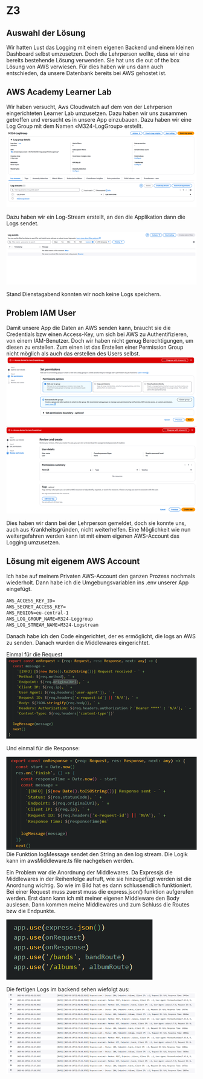 # Z3

## Auswahl der Lösung

Wir hatten Lust das Logging mit einem eigenen Backend und einem kleinen Dashboard selbst umzusetzen. Doch die Lehrperson wollte, dass wir eine bereits bestehende Lösung verwenden. Sie hat uns die out of the box Lösung von AWS verwiesen. Für dies haben wir uns dann auch entschieden, da unsere Datenbank bereits bei AWS gehostet ist.

## AWS Academy Learner Lab

Wir haben versucht, Aws Cloudwatch auf dem von der Lehrperson eingerichteten Learner Lab umzusetzen. Dazu haben wir uns zusammen getroffen und versucht es in unsere App einzubauen. Dazu haben wir eine Log Group mit dem Namen «M324-LogGroup» erstellt.
![LogGroup](/assets/img/LogGroup.png)

Dazu haben wir ein Log-Stream erstellt, an den die Applikation dann die Logs sendet.

![LogGroup](/assets/img/log-stream.png)

Stand Dienstagabend konnten wir noch keine Logs speichern.

## Problem IAM User

Damit unsere App die Daten an AWS senden kann, braucht sie die Credentials bzw einen Access-Key, um sich bei AWS zu Authentifizieren, von einem IAM-Benutzer. Doch wir haben nicht genug Berechtigungen, um diesen zu erstellen. Zum einen ist das Erstellen einer Permission Group nicht möglich als auch das erstellen des Users selbst.
![LogGroup](/assets/img/error1.png)
![LogGroup](/assets/img/error2.png)

Dies haben wir dann bei der Lehrperson gemeldet, doch sie konnte uns, auch aus Krankheitsgründen, nicht weiterhelfen. Eine Möglichkeit wie nun weitergefahren werden kann ist mit einem eigenen AWS-Account das Logging umzusetzen.

## Lösung mit eigenem AWS Account

Ich habe auf meinem Privaten AWS-Account den ganzen Prozess nochmals wiederholt. Dann habe ich die Umgebungsvariablen ins .env unserer App eingefügt.

```.env
AWS_ACCESS_KEY_ID=
AWS_SECRET_ACCESS_KEY=
AWS_REGION=eu-central-1
AWS_LOG_GROUP_NAME=M324-Loggroup
AWS_LOG_STREAM_NAME=M324-Logstream
```

Danach habe ich den Code eingerichtet, der es ermöglicht, die logs an AWS zu senden. Danach wurden die Middlewares eingerichtet.

Einmal für die Request
![LogGroup](/assets/img/request-code.png)

Und einmal für die Response:

![LogGroup](/assets/img/response-code.png)
Die Funktion logMessage sendet den String an den log stream. Die Logik kann im awsMiddleware.ts file nachgelsen werden.

Ein Problem war die Anordnung der Middlewares. Da Expressjs die Middlewares in der Reihenfolge aufruft, wie sie hinzugefügt werden ist die Anordnung wichtig. So wie im Bild hat es dann schlussendlich funktioniert. Bei einer Request muss zuerst muss die express.json() funktion aufgerufen werden. Erst dann kann ich mit meiner eigenen Middleware den Body auslesen. Dann kommen meine Middlewares und zum Schluss die Routes bzw die Endpunkte.

![LogGroup](/assets/img/middleware-anordnung.png)

Die fertigen Logs im backend sehen wiefolgt aus:
![LogGroup](/assets/img/aws-logs.png)
